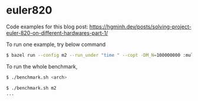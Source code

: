 # euler820

Code examples for this blog post: https://hgminh.dev/posts/solving-project-euler-820-on-different-hardwares-part-1/

To run one example, try below command

```bash
$ bazel run --config m2 --run_under "time " --copt -DM_N=100000000 :multi_thread_with_unroll
```

To run the whole benchmark,

```bash
$ ./benchmark.sh <arch>

$ ./benchmark.sh m2
...
```
